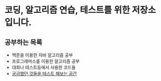 # 코딩, 알고리즘 연습, 테스트를 위한 저장소 입니다.

## 공부하는 목록

* 백준을 이용한 자바 알고리즘 공부
* 프로그래머스를 이용한 알고리즘 공부
* 대회나 테스트등에서 사용한 코드들
* [궁금했던 것들을 테스트 해보는 공간](https://github.com/seuhong98/Coding_Study/tree/main/src/Experiment)
